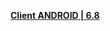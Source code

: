 **[ Client ANDROID | 6.8 ](https://bundle.bh3.com/ptpublic/rel/20230702172043_o8BzGMLGBbVpTjyy/CPS/20230629-122046-gf_android_ota-versions-v6_8-Saha_and_Rebirth_gw.apk)**
